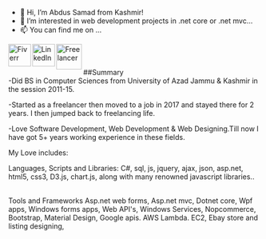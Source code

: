 - 👋 Hi, I’m Abdus Samad from Kashmir!
- 👀 I’m interested in web development projects in .net core or .net mvc...
- 📫 You can find me on ...<br/>
 
<a href="https://www.fiverr.com/samadmehmood"><img align="left" alt="Fiverr" width="45px"  src="https://cdn.jsdelivr.net/npm/simple-icons@v3/icons/fiverr.svg"/></a> 
<a href="https://www.linkedin.com/in/samadmehmood"><img align="left" alt="LinkedIn" width="45px" src="https://cdn.jsdelivr.net/npm/simple-icons@v3/icons/linkedin.svg"/></a> 
<a href="https://www.freelancer.com/u/akbedds"><img align="left" alt="Freelancer" width="51px"  src="https://cdn.jsdelivr.net/npm/simple-icons@v3/icons/freelancer.svg"/></a> 
<br />

<br />
##Summary
<br />
-Did BS in Computer Sciences from University of Azad Jammu & Kashmir in the session 2011-15. <br/>

-Started as a freelancer then moved to a job in 2017 and stayed there for 2 years. I then jumped back to freelancing life. <br/>

-Love Software Development, Web Development & Web Designing.Till now I have got 5+ years working experience in these fields. <br/>

My Love includes: <br/>

Languages, Scripts and Libraries:
C#, sql, js, jquery, ajax, json, asp.net, html5,
css3, D3.js, chart.js,
along with many renowned javascript libraries..

 <br/>Tools and Frameworks
Asp.net web forms, Asp.net mvc,
Dotnet core,
Wpf apps,
Windows forms apps,
Web API's,
Windows Services,
Nopcommerce,
Bootstrap,
Material Design,
Google apis.
AWS Lambda. EC2,
Ebay store and listing designing,
